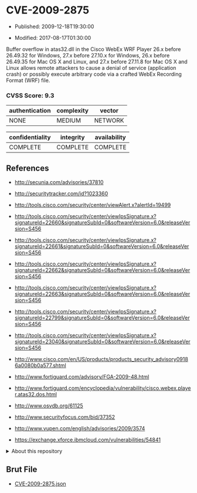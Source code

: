 # CVE-2009-2875

- Published: 2009-12-18T19:30:00

- Modified: 2017-08-17T01:30:00

Buffer overflow in atas32.dll in the Cisco WebEx WRF Player 26.x before 26.49.32 for Windows, 27.x before 27.10.x for Windows, 26.x before 26.49.35 for Mac OS X and Linux, and 27.x before 27.11.8 for Mac OS X and Linux allows remote attackers to cause a denial of service (application crash) or possibly execute arbitrary code via a crafted WebEx Recording Format (WRF) file.

### CVSS Score: **9.3**

| authentication | complexity | vector |
| --- | --- | --- |
| NONE | MEDIUM | NETWORK |

| confidentiality | integrity | availability |
| --- | --- | --- |
| COMPLETE | COMPLETE | COMPLETE |

## References

* http://secunia.com/advisories/37810

* http://securitytracker.com/id?1023360

* http://tools.cisco.com/security/center/viewAlert.x?alertId=19499

* http://tools.cisco.com/security/center/viewIpsSignature.x?signatureId=22660&signatureSubId=0&softwareVersion=6.0&releaseVersion=S456

* http://tools.cisco.com/security/center/viewIpsSignature.x?signatureId=22661&signatureSubId=0&softwareVersion=6.0&releaseVersion=S456

* http://tools.cisco.com/security/center/viewIpsSignature.x?signatureId=22662&signatureSubId=0&softwareVersion=6.0&releaseVersion=S456

* http://tools.cisco.com/security/center/viewIpsSignature.x?signatureId=22663&signatureSubId=0&softwareVersion=6.0&releaseVersion=S456

* http://tools.cisco.com/security/center/viewIpsSignature.x?signatureId=22799&signatureSubId=0&softwareVersion=6.0&releaseVersion=S456

* http://tools.cisco.com/security/center/viewIpsSignature.x?signatureId=23040&signatureSubId=0&softwareVersion=6.0&releaseVersion=S456

* http://www.cisco.com/en/US/products/products_security_advisory09186a0080b0a577.shtml

* http://www.fortiguard.com/advisory/FGA-2009-48.html

* http://www.fortiguard.com/encyclopedia/vulnerability/cisco.webex.player.atas32.dos.html

* http://www.osvdb.org/61125

* http://www.securityfocus.com/bid/37352

* http://www.vupen.com/english/advisories/2009/3574

* https://exchange.xforce.ibmcloud.com/vulnerabilities/54841

<details>
<summary>About this repository</summary> 

  This repository is part of the project [Live Hack CVE](https://github.com/Live-Hack-CVE). Main website can be found [www.live-hack.org](https://www.live-hack.org) 
  
  Made by [Sn0wAlice](https://github.com/Sn0wAlice) for the people that care about security and need to have a feed of the latest CVEs. Hope you enjoy it, don't forget to star the repo and follow me on [Twitter](https://twitter.com/Sn0wAlice) and [Github](https://github.com/Sn0wAlice). And that is my [personnal website](https://www.alice-snow.me/)

  - [Home Page](https://github.com/Live-Hack-CVE)
  - [Framework](https://github.com/Live-Hack-CVE/cve-framework)
  - [CVE database](https://github.com/Live-Hack-CVE/full_database)
  - [Changelog](https://github.com/Live-Hack-CVE/Changelog)
</details>

## Brut File

* [CVE-2009-2875.json](https://raw.githubusercontent.com/Live-Hack-CVE/full_database/main/cves/2009/CVE-2009-2875.json)

